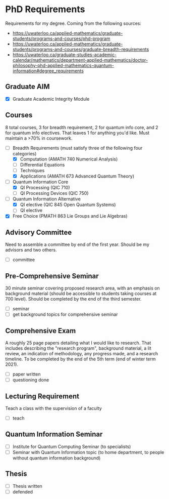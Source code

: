 # PhD Requirements

Requirements for my degree. Coming from the following sources:

- https://uwaterloo.ca/applied-mathematics/graduate-students/programs-and-courses/phd-program
- https://uwaterloo.ca/applied-mathematics/graduate-students/programs-and-courses/graduate-breadth-requirements
- https://uwaterloo.ca/graduate-studies-academic-calendar/mathematics/department-applied-mathematics/doctor-philosophy-phd-applied-mathematics-quantum-information#degree_requirements

## Graduate AIM

- [x] Graduate Academic Integrity Module

## Courses

8 total courses, 3 for breadth requirement, 2 for quantum info core, and 2 for quantum info electives. That leaves 1 for anything you'd like. Must maintain a >70% in coursework.

- [ ] Breadth Requirements (must satisfy three of the following four categories)
  - [x] Computation (AMATH 740 Numerical Analysis)
  - [ ] Differential Equations
  - [ ] Techniques
  - [x] Applications (AMATH 673 Advanced Quantum Theory)
- [ ] Quantum Information Core
  - [x] QI Processing (QIC 710)
  - [ ] QI Processing Devices (QIC 750)
- [ ] Quantum Information Alternative
  - [x] QI elective (QIC 845 Open Quantum Systems)
  - [ ] QI elective
- [x] Free Choice (PMATH 863 Lie Groups and Lie Algebras)

## Advisory Committee

Need to assemble a committee by end of the first year. Should be my advisors and two others.

- [ ] committee

## Pre-Comprehensive Seminar

30 minute seminar covering proposed research area, with an emphasis on background material (should be accessible to students taking courses at 700 level). Should be completed by the end of the third semester.

- [ ] seminar
- [ ] get background topics for comprehensive seminar

## Comprehensive Exam

A roughly 25 page papers detailing what I would like to research. That includes describing the "research program", background material, a lit review, an indication of methodology, any progress made, and a research timeline. To be completed by the end of the 5th term (end of winter term 2021).

- [ ] paper written
- [ ] questioning done

## Lecturing Requirement

Teach a class with the supervision of a faculty

- [ ] teach

## Quantum Information Seminar

- [ ] Institute for Quantum Computing Seminar (to specialists)
- [ ] Seminar with Quantum Information topic (to home department, to people without quantum information background)

## Thesis

- [ ] Thesis written
- [ ] defended
